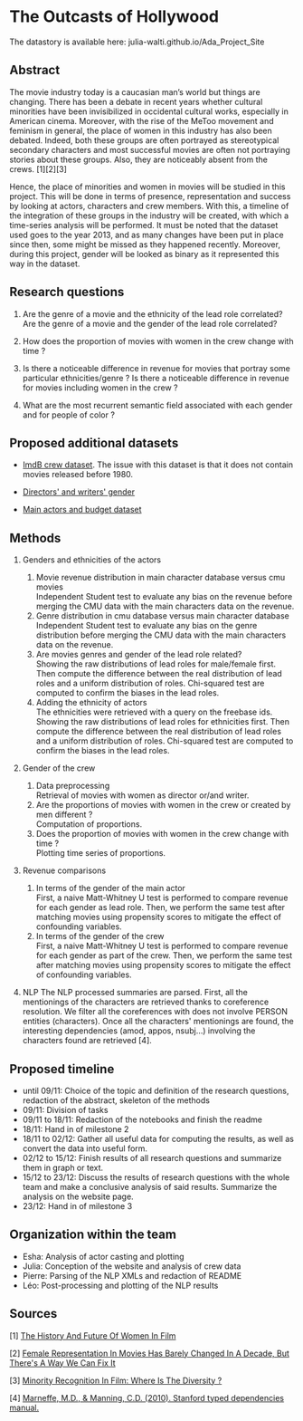 # The Outcasts of Hollywood

The datastory is available here: julia-walti.github.io/Ada_Project_Site

## Abstract

The movie industry today is a caucasian man’s world but things are changing. There has been a debate in recent years whether cultural minorities have been invisibilized in occidental cultural works, especially in American cinema. Moreover, with the rise of the MeToo movement and feminism in general, the place of women in this industry has also been debated. Indeed, both these groups are often portrayed as stereotypical secondary characters and most successful movies are often not portraying stories about these groups. Also, they are noticeably absent from the crews. [1][2][3]


Hence, the place of minorities and women in movies will be studied in this project. This will be done in terms of presence, representation and success by looking at actors, characters and crew members. With this, a timeline of the integration of these groups in the industry will be created, with which a time-series analysis will be performed.
It must be noted that the dataset used goes to the year 2013, and as many changes have been put in place since then, some might be missed as they happened recently. Moreover, during this project, gender will be looked as binary as it represented this way in the dataset.


## Research questions

1.  Are the genre of a movie and the ethnicity of the lead role correlated?
    Are the genre of a movie and the gender of the lead role correlated?

2. How does the proportion of movies with women in the crew change with time ?

3. Is there a noticeable difference in revenue for movies that portray some particular ethnicities/genre ? Is there a noticeable difference in revenue for movies including women in the crew ?
4. What are the most recurrent semantic field associated with each gender and for people of color ?



## Proposed additional datasets

- [ImdB crew dataset](https://datasets.imdbws.com/). The issue with this dataset is that it does not contain movies released before 1980.

- [Directors' and writers' gender](https://github.com/taubergm/HollywoodGenderData/blob/master/all_directors_gender.csv)

- [Main actors and budget dataset](https://www.kaggle.com/datasets/danielgrijalvas/movies)


## Methods
1. Genders and ethnicities of the actors
    1. Movie revenue distribution in main character database versus cmu movies <br>
      Independent Student test to evaluate any bias on the revenue before merging the CMU data with the main characters data on the revenue.
    2. Genre distribution in cmu database versus main character database <br>
      Independent Student test to evaluate any bias on the genre distribution before merging the CMU data with the main characters data on the revenue.
    3. Are movies genres and gender of the lead role related? <br>
      Showing the raw distributions of lead roles for male/female first. Then compute the difference between the real distribution of lead roles and a uniform distribution of roles. Chi-squared test are computed to confirm the biases in the lead roles.
    4. Adding the ethnicity of actors <br>
      The ethnicities were retrieved with a query on the freebase ids. <br>
      Showing the raw distributions of lead roles for ethnicities first. Then compute the difference between the real distribution of lead roles and a uniform distribution of roles. Chi-squared test are computed to confirm the biases in the lead roles.
2. Gender of the crew
    1. Data preprocessing <br>
      Retrieval of movies with women as director or/and writer.
    2. Are the proportions of movies with women in the crew or created by men different ? <br>
      Computation of proportions.
    3. Does the proportion of movies with women in the crew change with time ? <br>
      Plotting time series of proportions.

3. Revenue comparisons
    1. In terms of the gender of the main actor <br>
      First, a naive Matt-Whitney U test is performed to compare revenue for each gender as lead role. Then, we perform the same test after matching movies using propensity scores to mitigate the effect of confounding variables.
    2. In terms of the gender of the crew <br>
      First, a naive Matt-Whitney U test is performed to compare revenue for each gender as part of the crew. Then, we perform the same test after matching movies using propensity scores to mitigate the effect of confounding variables.
4. NLP
  The NLP processed summaries are parsed. First, all the mentionings of the characters are retrieved thanks to coreference resolution. We filter all the coreferences with does not involve PERSON entities (characters). Once all the characters' mentionings are found, the interesting dependencies (amod, appos, nsubj…) involving the characters found are retrieved [4].



## Proposed timeline

- until 09/11: Choice of the topic and definition of the research questions, redaction of the abstract, skeleton of the methods
- 09/11: Division of tasks
- 09/11 to 18/11: Redaction of the notebooks and finish the readme
- 18/11: Hand in of milestone 2
- 18/11 to 02/12: Gather all useful data for computing the results, as well as convert the data into useful form.
- 02/12 to 15/12:  Finish results of all research questions and summarize them in graph or text.
- 15/12 to 23/12:  Discuss the results of research questions with the whole team and make a conclusive analysis of said results. Summarize the analysis on the website page.
- 23/12: Hand in of milestone 3  


## Organization within the team

- Esha: Analysis of actor casting and plotting
- Julia: Conception of the website and analysis of crew data
- Pierre: Parsing of the NLP XMLs and redaction of README
- Léo: Post-processing and plotting of the NLP results

## Sources

[1] [The History And Future Of Women In Film](https://womensmediacenter.com/fbomb/the-history-and-future-of-women-in-film)

[2] [Female Representation In Movies Has Barely Changed In A Decade, But There's A Way We Can Fix It](https://www.bustle.com/p/female-representation-in-movies-has-barely-changed-in-a-decade-but-theres-a-way-we-can-fix-it-9940849)

[3] [Minority Recognition In Film: Where Is The Diversity ?](https://impakter.com/minority-recognition-in-film-where-is-the-diversity/)

[4] [Marneffe, M.D., & Manning, C.D. (2010). Stanford typed dependencies manual.](https://www.semanticscholar.org/paper/The-Stanford-Typed-Dependencies-Representation-Marneffe-Manning/f66821598f4db7a6a2f54a6a4ae43e391649f4c1)

